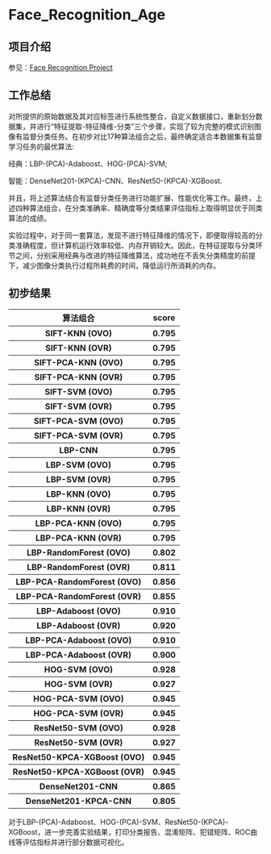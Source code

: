 # Face_Recognition_Age

## 项目介绍

参见：[Face Recognition Project](https://courses.media.mit.edu/2004fall/mas622j/04.projects/faces/)

## 工作总结

对所提供的原始数据及其对应标签进行系统性整合，自定义数据接口，重新划分数据集，并进行“特征提取-特征降维-分类”三个步骤，实现了较为完整的模式识别图像有监督分类任务。在初步对比17种算法组合之后，最终确定适合本数据集有监督学习任务的最优算法:

经典：LBP-(PCA)-Adaboost、HOG-(PCA)-SVM;

智能：DenseNet201-(KPCA)-CNN、ResNet50-(KPCA)-XGBoost.

并且，将上述算法结合有监督分类任务进行功能扩展、性能优化等工作。最终，上述四种算法组合，在分类准确率、精确度等分类结果评估指标上取得明显优于同类算法的成绩。

实验过程中，对于同一套算法，发现不进行特征降维的情况下，即便取得较高的分类准确程度，但计算机运行效率较低、内存开销较大。因此，在特征提取与分类环节之间，分别采用经典与改进的特征降维算法，成功地在不丢失分类精度的前提下，减少图像分类执行过程所耗费的时间，降低运行所消耗的内存。

## 初步结果

<table>
    <tr>
        <th>算法组合</th>
        <th>score</th>
    </tr>
    <tr>
        <th>SIFT-KNN (OVO)</th>
        <th>0.795</th>
    </tr>
    <tr>
        <th>SIFT-KNN (OVR)</th>
        <th>0.795</th>
    </tr>
    <tr>
        <th>SIFT-PCA-KNN (OVO)</th>
        <th>0.795</th>
    </tr>
    <tr>
        <th>SIFT-PCA-KNN (OVR)</th>
        <th>0.795</th>
    </tr>
    <tr>
        <th>SIFT-SVM (OVO)</th>
        <th>0.795</th>
    </tr>
    <tr>
        <th>SIFT-SVM (OVR)</th>
        <th>0.795</th>
    </tr>
    <tr>
        <th>SIFT-PCA-SVM (OVO)</th>
        <th>0.795</th>
    </tr>
    <tr>
        <th>SIFT-PCA-SVM (OVR)</th>
        <th>0.795</th>
    </tr>
    <tr>
        <th>LBP-CNN</th>
        <th>0.795</th>
    </tr>
    <tr>
        <th>LBP-SVM (OVO)</th>
        <th>0.795</th>
    </tr>
    <tr>
        <th>LBP-SVM (OVR)</th>
        <th>0.795</th>
    </tr>
    <tr>
        <th>LBP-KNN (OVO)</th>
        <th>0.795</th>
    </tr>
    <tr>
        <th>LBP-KNN (OVR)</th>
        <th>0.795</th>
    </tr>
    <tr>
        <th>LBP-PCA-KNN (OVO)</th>
        <th>0.795</th>
    </tr>
    <tr>
        <th>LBP-PCA-KNN (OVR)</th>
        <th>0.795</th>
    </tr>
    <tr>
        <th>LBP-RandomForest (OVO)</th>
        <th>0.802</th>
    </tr>
    <tr>
        <th>LBP-RandomForest (OVR)</th>
        <th>0.811</th>
    </tr>
    <tr>
        <th>LBP-PCA-RandomForest (OVO)</th>
        <th>0.856</th>
    </tr>
    <tr>
        <th>LBP-PCA-RandomForest (OVR)</th>
        <th>0.855</th>
    </tr>
    <tr>
        <th>LBP-Adaboost (OVO)</th>
        <th>0.910</th>
    </tr>
    <tr>
        <th>LBP-Adaboost (OVR)</th>
        <th>0.920</th>
    </tr>
    <tr>
        <th>LBP-PCA-Adaboost (OVO)</th>
        <th>0.910</th>
    </tr>
    <tr>
        <th>LBP-PCA-Adaboost (OVR)</th>
        <th>0.900</th>
    </tr>
    <tr>
        <th>HOG-SVM (OVO)</th>
        <th>0.928</th>
    </tr>
    <tr>
        <th>HOG-SVM (OVR)</th>
        <th>0.927</th>
    </tr>
    <tr>
        <th>HOG-PCA-SVM (OVO)</th>
        <th>0.945</th>
    </tr>
    <tr>
        <th>HOG-PCA-SVM (OVR)</th>
        <th>0.945</th>
    </tr>
    <tr>
        <th>ResNet50-SVM (OVO)</th>
        <th>0.928</th>
    </tr>
    <tr>
        <th>ResNet50-SVM (OVR)</th>
        <th>0.927</th>
    </tr>
    <tr>
        <th>ResNet50-KPCA-XGBoost (OVO)</th>
        <th>0.945</th>
    </tr>
    <tr>
        <th>ResNet50-KPCA-XGBoost (OVR)</th>
        <th>0.945</th>
    </tr>
    <tr>
        <th>DenseNet201-CNN</th>
        <th>0.865</th>
    </tr>
    <tr>
        <th>DenseNet201-KPCA-CNN</th>
        <th>0.805</th>
    </tr>

</table>

对于LBP-(PCA)-Adaboost、HOG-(PCA)-SVM、ResNet50-(KPCA)-XGBoost，进一步完善实验结果，打印分类报告、混淆矩阵、犯错矩阵、ROC曲线等评估指标并进行部分数据可视化。